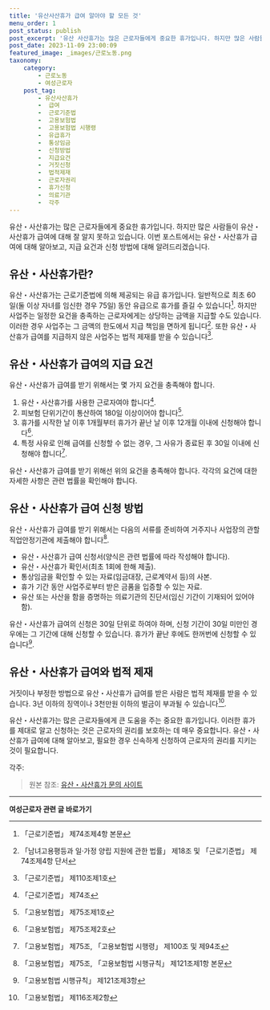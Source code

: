 ```yaml
---
title: '유산사산휴가 급여 알아야 할 모든 것'
menu_order: 1
post_status: publish
post_excerpt: '유산 사산휴가는 많은 근로자들에게 중요한 휴가입니다. 하지만 많은 사람들이 유산 사산휴가 급여에 대해 잘 알지 못하고 있습니다. 이번 포스트에서는 유산 사산휴가 급여에 대해 알아보고, 지급 요건과 신청 방법에 대해 알려드리겠습니다.'
post_date: 2023-11-09 23:00:09
featured_image: _images/근로노동.png
taxonomy:
    category:
        - 근로노동
        - 여성근로자
    post_tag:
        - 유산사산휴가
        -  급여
        -  근로기준법
        -  고용보험법
        -  고용보험법 시행령
        -  유급휴가
        -  통상임금
        -  신청방법
        -  지급요건
        -  거짓신청
        -  법적제재
        -  근로자권리
        -  휴가신청
        -  의료기관
        -  각주
---
```



유산・사산휴가는 많은 근로자들에게 중요한 휴가입니다. 하지만 많은 사람들이 유산・사산휴가 급여에 대해 잘 알지 못하고 있습니다. 이번 포스트에서는 유산・사산휴가 급여에 대해 알아보고, 지급 요건과 신청 방법에 대해 알려드리겠습니다.

## 유산・사산휴가란?

유산・사산휴가는 근로기준법에 의해 제공되는 유급 휴가입니다. 일반적으로 최초 60일(둘 이상 자녀를 임신한 경우 75일) 동안 유급으로 휴가를 즐길 수 있습니다[^1]. 하지만 사업주는 일정한 요건을 충족하는 근로자에게는 상당하는 금액을 지급할 수도 있습니다. 이러한 경우 사업주는 그 금액의 한도에서 지급 책임을 면하게 됩니다[^2]. 또한 유산・사산휴가 급여를 지급하지 않은 사업주는 법적 제재를 받을 수 있습니다[^3].

## 유산・사산휴가 급여의 지급 요건

유산・사산휴가 급여를 받기 위해서는 몇 가지 요건을 충족해야 합니다. 
1. 유산・사산휴가를 사용한 근로자여야 합니다[^4].
2. 피보험 단위기간이 통산하여 180일 이상이어야 합니다[^5].
3. 휴가를 시작한 날 이후 1개월부터 휴가가 끝난 날 이후 12개월 이내에 신청해야 합니다[^6].
4. 특정 사유로 인해 급여를 신청할 수 없는 경우, 그 사유가 종료된 후 30일 이내에 신청해야 합니다[^7].

유산・사산휴가 급여를 받기 위해선 위의 요건을 충족해야 합니다. 각각의 요건에 대한 자세한 사항은 관련 법률을 확인해야 합니다.

## 유산・사산휴가 급여 신청 방법

유산・사산휴가 급여를 받기 위해서는 다음의 서류를 준비하여 거주지나 사업장의 관할 직업안정기관에 제출해야 합니다[^8].
- 유산・사산휴가 급여 신청서(양식은 관련 법률에 따라 작성해야 합니다).
- 유산・사산휴가 확인서(최초 1회에 한해 제출).
- 통상임금을 확인할 수 있는 자료(임금대장, 근로계약서 등)의 사본.
- 휴가 기간 동안 사업주로부터 받은 금품을 입증할 수 있는 자료.
- 유산 또는 사산을 함을 증명하는 의료기관의 진단서(임신 기간이 기재되어 있어야 함).

유산・사산휴가 급여의 신청은 30일 단위로 하여야 하며, 신청 기간이 30일 미만인 경우에는 그 기간에 대해 신청할 수 있습니다. 휴가가 끝난 후에도 한꺼번에 신청할 수 있습니다[^9].

## 유산・사산휴가 급여와 법적 제재

거짓이나 부정한 방법으로 유산・사산휴가 급여를 받은 사람은 법적 제재를 받을 수 있습니다. 3년 이하의 징역이나 3천만원 이하의 벌금이 부과될 수 있습니다[^10].

유산・사산휴가는 많은 근로자들에게 큰 도움을 주는 중요한 휴가입니다. 이러한 휴가를 제대로 알고 신청하는 것은 근로자의 권리를 보호하는 데 매우 중요합니다. 유산・사산휴가 급여에 대해 알아보고, 필요한 경우 신속하게 신청하여 근로자의 권리를 지키는 것이 필요합니다.

각주:
[^1]: 「근로기준법」 제74조제4항 본문
[^2]: 「남녀고용평등과 일·가정 양립 지원에 관한 법률」 제18조 및 「근로기준법」 제74조제4항 단서
[^3]: 「근로기준법」 제110조제1호
[^4]: 「근로기준법」 제74조
[^5]: 「고용보험법」 제75조제1호
[^6]: 「고용보험법」 제75조제2호
[^7]: 「고용보험법」 제75조, 「고용보험법 시행령」 제100조 및 제94조
[^8]: 「고용보험법」 제75조, 「고용보험법 시행규칙」 제121조제1항 본문
[^9]: 「고용보험법 시행규칙」 제121조제3항
[^10]: 「고용보험법」 제116조제2항

> 원본 참조: [유산・사산휴가 문의 사이트](https://example.com)
<!-- wp:separator -->
<hr class="wp-block-separator has-alpha-channel-opacity"/>
<!-- /wp:separator -->

<!-- wp:group {"backgroundColor":"base","layout":{"type":"constrained"}} -->
<div class="wp-block-group has-base-background-color has-background"><!-- wp:paragraph {"align":"center","fontSize":"medium"} -->
<p class="has-text-align-center has-large-font-size"><strong>여성근로자 관련 글 바로가기</strong></p>
<!-- /wp:paragraph -->


<!-- wp:latest-posts
{"categories":[{"id":10991,"count":19,"description":"","link":"https://uknowlaw.com/category/%ec%97%ac%ec%84%b1%ea%b7%bc%eb%a1%9c%ec%9e%90/","name":"여성근로자","slug":"여성근로자","taxonomy":"category","parent":0,"meta":[],"_links":{"self":[{"href":"https://uknowlaw.com/wp-json/wp/v2/categories/10991"}],"collection":[{"href":"https://uknowlaw.com/wp-json/wp/v2/categories"}],"about":[{"href":"https://uknowlaw.com/wp-json/wp/v2/taxonomies/category"}],"wp:post_type":[{"href":"https://uknowlaw.com/wp-json/wp/v2/posts?categories=10991"}],"curies":[{"name":"wp","href":"https://api.w.org/{rel}","templated":true}]}}]} /--></div>
<!-- /wp:group -->